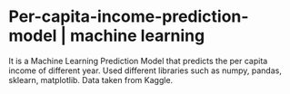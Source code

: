 # Per-capita-income-prediction-model | machine learning
It is a Machine Learning Prediction Model that predicts the per capita income of different year.
Used different libraries such as numpy, pandas, sklearn, matplotlib. 
Data taken from Kaggle.

